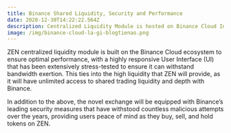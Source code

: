 ```yaml
---
title: Binance Shared Liquidity, Security and Performance
date: 2020-12-30T14:22:22.564Z
description: Centralized Liquidity Module is hosted on Binance Cloud Infrastructure
image: /img/binance-cloud-la-gi-blogtienao.png
---
```

ZEN centralized liquidity module is built on the Binance Cloud ecosystem to ensure optimal performance, with a highly responsive User Interface (UI) that has been extensively stress-tested to ensure it can withstand
bandwidth exertion. This ties into the high liquidity that ZEN will provide, as it will have unlimited access to shared trading liquidity and depth with Binance.

In addition to the above, the novel exchange will be equipped with Binance’s leading security measures that have withstood countless malicious attempts over the years, providing users peace of mind as they buy, sell, and hold tokens on ZEN.